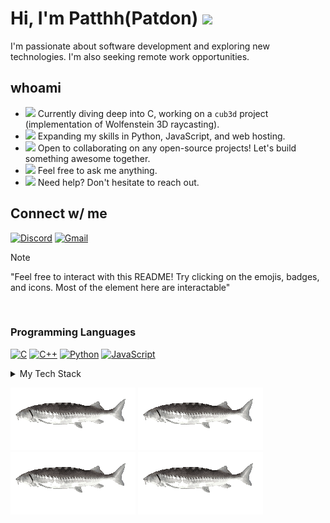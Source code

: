 # Hi, I'm Patthh(Patdon) <a href="https://patthh.github.io/"><img src="https://media.giphy.com/media/hvRJCLFzcasrR4ia7z/giphy.gif" width="7%"></a>

I'm passionate about software development and exploring new technologies. I'm also seeking remote work opportunities.

## whoami

- <a href="http://wolf3d.atw.hu/"><img src="https://github.githubassets.com/images/icons/emoji/unicode/1f52d.png?v8" width="3%"></a> Currently diving deep into C, working on a `cub3d` project (implementation of Wolfenstein 3D raycasting).
- <a href="https://fullstackopen.com/"><img src="https://github.githubassets.com/images/icons/emoji/unicode/1f331.png?v8" width="3%"></a> Expanding my skills in Python, JavaScript, and web hosting.
- <a href="https://github.com/sereneblue/awesome-oss"><img src="https://github.githubassets.com/images/icons/emoji/unicode/1f91d.png?v8" width="3%"></a> Open to collaborating on any open-source projects! Let's build something awesome together.
- <a href="https://letmegooglethat.com/"><img src="https://github.githubassets.com/images/icons/emoji/unicode/1f4ac.png?v8" width="3%"></a> Feel free to ask me anything.
- <a href="mailto:rpatdon@gmail.com"><img src="https://github.githubassets.com/images/icons/emoji/unicode/1f604.png?v8" width="3%"></a> Need help? Don't hesitate to reach out.
  
## Connect w/ me

[![Discord](https://img.shields.io/badge/Discord-candide-7289DA?style=for-the-badge&logo=discord&logoColor=white)](https://discord.com/users/462182540313231361)
[![Gmail](https://img.shields.io/badge/Gmail-Contact_Me-red?style=for-the-badge&logo=gmail&logoColor=white)](mailto:rpatdon@gmail.com)


>[!NOTE]
>"Feel free to interact with this README! Try clicking on the emojis, badges, and icons. Most of the element here are interactable"

<br>

### Programming Languages

[![C](https://img.shields.io/badge/C-00599C?style=for-the-badge&logo=c&logoColor=white)](https://www.cprogramming.com/)
[![C++](https://img.shields.io/badge/C%2B%2B-00599C?style=for-the-badge&logo=c%2B%2B&logoColor=white)](https://www.cplusplus.com/)
[![Python](https://img.shields.io/badge/Python-3776AB?style=for-the-badge&logo=python&logoColor=white)](https://www.python.org/)
[![JavaScript](https://img.shields.io/badge/JavaScript-F7DF1E?style=for-the-badge&logo=javascript&logoColor=black)](https://www.javascript.com/)

<details>
  <summary>My Tech Stack</summary>
  
### Web Development

[![HTML5](https://img.shields.io/badge/HTML5-E34F26?style=for-the-badge&logo=html5&logoColor=white)](https://www.w3.org/html/)
[![CSS3](https://img.shields.io/badge/CSS3-1572B6?style=for-the-badge&logo=css3&logoColor=white)](https://www.w3.org/Style/CSS/Overview.en.html)

### Scripting and Shell

[![Bash](https://img.shields.io/badge/Bash-4EAA25?style=for-the-badge&logo=gnu-bash&logoColor=white)](https://www.gnu.org/software/bash/)
[![Zsh](https://img.shields.io/badge/Zsh-48CAE6?style=for-the-badge&logo=zsh&logoColor=white)](https://www.zsh.org/)
[![Awk](https://img.shields.io/badge/Awk-00599C?style=for-the-badge&logo=gnu&logoColor=white)](https://www.gnu.org/software/gawk/)
[![Sed](https://img.shields.io/badge/Sed-00599C?style=for-the-badge&logo=gnu&logoColor=white)](https://www.gnu.org/software/sed/)

### Version Control and Collaboration

[![Git](https://img.shields.io/badge/Git-F05032?style=for-the-badge&logo=git&logoColor=white)](https://git-scm.com/)
[![GitHub](https://img.shields.io/badge/GitHub-181717?style=for-the-badge&logo=github&logoColor=white)](https://github.com/)
[![GitLab](https://img.shields.io/badge/GitLab-330F63?style=for-the-badge&logo=gitlab&logoColor=white)](https://gitlab.com/)

### Containerization and Virtualization

[![Docker](https://img.shields.io/badge/Docker-2496ED?style=for-the-badge&logo=docker&logoColor=white)](https://www.docker.com/)
[![VirtualBox](https://img.shields.io/badge/VirtualBox-18A1DE?style=for-the-badge&logo=virtualbox&logoColor=white)](https://www.virtualbox.org/)

### Operating Systems and Networking

[![Linux](https://img.shields.io/badge/Linux-FCC624?style=for-the-badge&logo=linux&logoColor=black)](https://www.linux.org/)
[![SSH](https://img.shields.io/badge/SSH-000000?style=for-the-badge&logo=ssh&logoColor=white)](https://www.openssh.com/)
[![Arch Linux](https://img.shields.io/badge/Arch%20Linux-1793D1?style=for-the-badge&logo=arch-linux&logoColor=white)](https://archlinux.org/)
[![Ubuntu](https://img.shields.io/badge/Ubuntu-E95420?style=for-the-badge&logo=ubuntu&logoColor=white)](https://ubuntu.com/)
[![macOS](https://img.shields.io/badge/macOS-000000?style=for-the-badge&logo=apple&logoColor=white)](https://www.apple.com/macos/)
[![Windows 10](https://img.shields.io/badge/Windows%2010-0078D6?style=for-the-badge&logo=windows10&logoColor=white)](https://www.microsoft.com/en-us/windows/windows-10)
[![Windows 11](https://img.shields.io/badge/Windows%2011-0078D6?style=for-the-badge&logo=windows11&logoColor=white)](https://www.microsoft.com/en-us/windows/windows-11)
</details>

[![Alt Text](https://github.com/Patthh/Patthh/blob/main/sturgeon.gif)](https://www.goodreads.com/book/show/19380.Candide)
[![Alt Text](https://github.com/Patthh/Patthh/blob/main/sturgeon.gif)](https://www.goodreads.com/book/show/49552.The_Stranger)
[![Alt Text](https://github.com/Patthh/Patthh/blob/main/sturgeon.gif)](https://www.youtube.com/watch?v=G5YwhjCywvw)
[![Alt Text](https://github.com/Patthh/Patthh/blob/main/sturgeon.gif)](https://www.imdb.com/title/tt0097165/)

